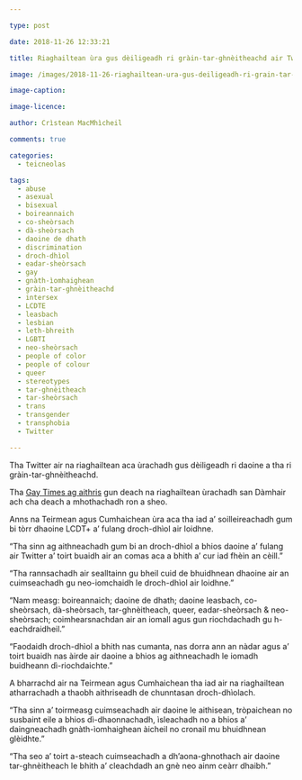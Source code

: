 ```yaml
---

type: post

date: 2018-11-26 12:33:21

title: Riaghailtean ùra gus dèiligeadh ri gràin-tar-ghnèitheachd air Twitter

image: /images/2018-11-26-riaghailtean-ura-gus-deiligeadh-ri-grain-tar-ghneitheachd-air-twitter.jpg

image-caption:

image-licence:

author: Crìstean MacMhìcheil

comments: true

categories:
  - teicneolas

tags:
  - abuse
  - asexual
  - bisexual
  - boireannaich
  - co-sheòrsach
  - dà-sheòrsach
  - daoine de dhath
  - discrimination
  - droch-dhìol
  - eadar-sheòrsach
  - gay
  - gnàth-ìomhaighean
  - gràin-tar-ghnèitheachd
  - intersex
  - LCDTE
  - leasbach
  - lesbian
  - leth-bhreith
  - LGBTI
  - neo-sheòrsach
  - people of color
  - people of colour
  - queer
  - stereotypes
  - tar-ghnèitheach
  - tar-sheòrsach
  - trans
  - transgender
  - transphobia
  - Twitter

---
```


Tha Twitter air na riaghailtean aca ùrachadh gus dèiligeadh ri daoine a tha ri gràin-tar-ghnèitheachd.

<!--more-->

Tha [Gay Times ag aithris][1] gun deach na riaghailtean ùrachadh san Dàmhair ach cha deach a mhothachadh ron a sheo.

Anns na Teirmean agus Cumhaichean ùra aca tha iad a’ soilleireachadh gum bi tòrr dhaoine LCDT+ a’ fulang droch-dhìol air loidhne.

“Tha sinn ag aithneachadh gum bi an droch-dhìol a bhios daoine a’ fulang air Twitter a’ toirt buaidh air an comas aca a bhith a’ cur iad fhèin an cèill.”

“Tha rannsachadh air sealltainn gu bheil cuid de bhuidhnean dhaoine air an cuimseachadh gu neo-iomchaidh le droch-dhìol air loidhne.”

“Nam measg: boireannaich; daoine de dhath; daoine leasbach, co-sheòrsach, dà-sheòrsach, tar-ghnèitheach, queer, eadar-sheòrsach & neo-sheòrsach; coimhearsnachdan air an iomall agus gun riochdachadh gu h-eachdraidheil.”

“Faodaidh droch-dhìol a bhith nas cumanta, nas dorra ann an nàdar agus a’ toirt buaidh nas àirde air daoine a bhios ag aithneachadh le iomadh buidheann dì-riochdaichte.”

A bharrachd air na Teirmean agus Cumhaichean tha iad air na riaghailtean atharrachadh a thaobh aithriseadh de chunntasan droch-dhìolach.

“Tha sinn a’ toirmeasg cuimseachadh air daoine le aithisean, tròpaichean no susbaint eile a bhios dì-dhaonnachadh, ìsleachadh no a bhios a’ daingneachadh gnàth-ìomhaighean àicheil no cronail mu bhuidhnean glèidhte.”

“Tha seo a’ toirt a-steach cuimseachadh a dh’aona-ghnothach air daoine tar-ghnèitheach le bhith a’ cleachdadh an gnè neo ainm ceàrr dhaibh.”

 [1]: https://www.gaytimes.co.uk/community/115811/twitter-updates-its-rules-to-ban-deadnaming-and-misgendering/
